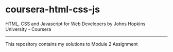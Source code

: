 # coursera-html-css-js
HTML, CSS and Javascript for Web Developers by Johns Hopkins University - Coursera
***
This repository contains my solutions to Module 2 Assignment 
